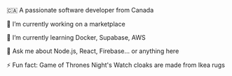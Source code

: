 


<div class="profile-container">
  <p>🇨🇦 A passionate software developer from Canada</p>
  <p>🔭 I’m currently working on a marketplace</p>
  <p>🌱 I’m currently learning Docker, Supabase, AWS</p>
  <p>💬 Ask me about Node.js, React, Firebase... or anything here</p>
  <p>⚡ Fun fact: Game of Thrones Night's Watch cloaks are made from Ikea rugs</p>
</div>
